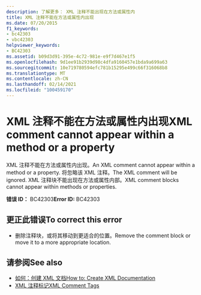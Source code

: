 ```yaml
---
description: 了解更多： XML 注释不能出现在方法或属性内
title: XML 注释不能在方法或属性内出现
ms.date: 07/20/2015
f1_keywords:
- bc42303
- vbc42303
helpviewer_keywords:
- BC42303
ms.assetid: b09d3d91-395e-4c72-981e-e9f7d467e1f5
ms.openlocfilehash: 9d1ee91b2939d98c4dfa9160457e1bda9a699a63
ms.sourcegitcommit: 10e719780594efc781b15295e499c66f316068b8
ms.translationtype: MT
ms.contentlocale: zh-CN
ms.lasthandoff: 02/14/2021
ms.locfileid: "100459170"
---
```

# <a name="xml-comment-cannot-appear-within-a-method-or-a-property"></a><span data-ttu-id="f4289-103">XML 注释不能在方法或属性内出现</span><span class="sxs-lookup"><span data-stu-id="f4289-103">XML comment cannot appear within a method or a property</span></span>

<span data-ttu-id="f4289-104">XML 注释不能在方法或属性内出现。</span><span class="sxs-lookup"><span data-stu-id="f4289-104">An XML comment cannot appear within a method or a property.</span></span> <span data-ttu-id="f4289-105">将忽略该 XML 注释。</span><span class="sxs-lookup"><span data-stu-id="f4289-105">The XML comment will be ignored.</span></span> <span data-ttu-id="f4289-106">XML 注释块不能出现在方法或属性内部。</span><span class="sxs-lookup"><span data-stu-id="f4289-106">XML comment blocks cannot appear within methods or properties.</span></span>  
  
 <span data-ttu-id="f4289-107">**错误 ID：** BC42303</span><span class="sxs-lookup"><span data-stu-id="f4289-107">**Error ID:** BC42303</span></span>  
  
## <a name="to-correct-this-error"></a><span data-ttu-id="f4289-108">更正此错误</span><span class="sxs-lookup"><span data-stu-id="f4289-108">To correct this error</span></span>  
  
- <span data-ttu-id="f4289-109">删除注释块，或将其移动到更适合的位置。</span><span class="sxs-lookup"><span data-stu-id="f4289-109">Remove the comment block or move it to a more appropriate location.</span></span>  
  
## <a name="see-also"></a><span data-ttu-id="f4289-110">请参阅</span><span class="sxs-lookup"><span data-stu-id="f4289-110">See also</span></span>

- [<span data-ttu-id="f4289-111">如何：创建 XML 文档</span><span class="sxs-lookup"><span data-stu-id="f4289-111">How to: Create XML Documentation</span></span>](../programming-guide/program-structure/how-to-create-xml-documentation.md)
- [<span data-ttu-id="f4289-112">XML 注释标记</span><span class="sxs-lookup"><span data-stu-id="f4289-112">XML Comment Tags</span></span>](../language-reference/xmldoc/index.md)
